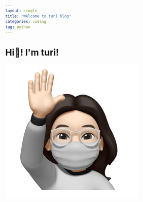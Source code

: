```yaml
---
layout: single
title: "Welcome to turi blog"
categories: coding
tag: python
---
```


# Hi👋! I'm turi!

![author-logo](../images/2021-11-03-first/author-logo-16359534539861.png)
